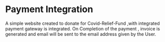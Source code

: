# Payment Integration

A simple website created to donate for Covid-Relief-Fund ,with integrated payment gateway is integrated. On Completion of the payment , invoice is generated and email will be sent to the email address given by the User.

